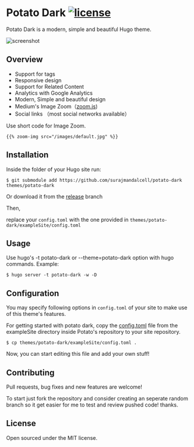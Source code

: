 # Potato Dark [![license](https://img.shields.io/github/license/mashape/apistatus.svg)](https://github.com/surajmandalcell/potato-dark/blob/master/license.md) 

Potato Dark is a modern, simple and beautiful Hugo theme.

![screenshot](https://github.com/surajmandalcell/potato-dark/blob/833b1fee8fd1d820f92f808c5efe789e800f394e/images/screenshot.png?raw=true)   

## Overview

* Support for tags
* Responsive design
* Support for Related Content
* Analytics with Google Analytics
* Modern, Simple and beautiful design
* Medium's Image Zoom（[zoom.js](https://github.com/fat/zoom.js/))
* Social links （most social networks available）

Use short code for Image Zoom.

```
{{% zoom-img src="/images/default.jpg" %}}
```

## Installation

Inside the folder of your Hugo site run:

```shell
$ git submodule add https://github.com/surajmandalcell/potato-dark themes/potato-dark
```

Or download it from the [release](https://github.com/surajmandalcell/potato-dark/tree/release) branch



Then,  
  
replace your `config.toml` with the one provided in `themes/potato-dark/exampleSite/config.toml`

## Usage

Use hugo's -t potato-dark or --theme=potato-dark option with hugo commands. Example:

```shell
$ hugo server -t potato-dark -w -D
```

## Configuration

You may specify following options in `config.toml` of your site to make use of
this theme's features.

For getting started with potato dark, copy the [config.toml](https://github.com/surajmandalcell/potato-dark/blob/master/exampleSite/config.toml) file from the exampleSite directory inside Potato's repository to your site repository.

```shell
$ cp themes/potato-dark/exampleSite/config.toml .
```

Now, you can start editing this file and add your own stuff!

## Contributing

Pull requests, bug fixes and new features are welcome!

To start just fork the repository and consider creating an seperate random branch so it get easier for me to test and review pushed code! thanks.

<!-- ## Development

1. Edit the theme or fix somthing
2. Create a pull request and be patient -->

## License

Open sourced under the MIT license.
